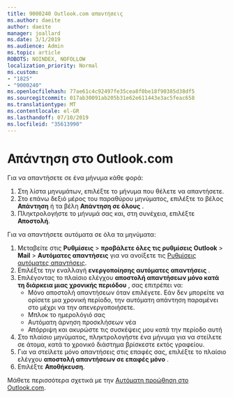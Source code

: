 ```yaml
---
title: 9000240 Outlook.com απαντήσεις
ms.author: daeite
author: daeite
manager: joallard
ms.date: 3/1/2019
ms.audience: Admin
ms.topic: article
ROBOTS: NOINDEX, NOFOLLOW
localization_priority: Normal
ms.custom:
- "1825"
- "9000240"
ms.openlocfilehash: 77ae61c4c92497fe35cea8f0be18f90385d38df5
ms.sourcegitcommit: 017ab30091ab205b31e62e611443e3ac5feac658
ms.translationtype: MT
ms.contentlocale: el-GR
ms.lasthandoff: 07/10/2019
ms.locfileid: "35613990"
---
```

# <a name="replying-in-outlookcom"></a>Απάντηση στο Outlook.com

Για να απαντήσετε σε ένα μήνυμα κάθε φορά:

1. Στη λίστα μηνυμάτων, επιλέξτε το μήνυμα που θέλετε να απαντήσετε.
2. Στο επάνω δεξιό μέρος του παραθύρου μηνύματος, επιλέξτε το βέλος **Απάντηση** ή τα βέλη **Απάντηση σε όλους** .
3. Πληκτρολογήστε το μήνυμά σας και, στη συνέχεια, επιλέξτε **Αποστολή**.

Για να απαντήσετε αυτόματα σε όλα τα μηνύματα:

1. Μεταβείτε στις **Ρυθμίσεις** > **προβάλετε όλες τις ρυθμίσεις Outlook** > **Mail** > **Αυτόματες απαντήσεις** για να ανοίξετε τις [Ρυθμίσεις αυτόματες απαντήσεις](https://outlook.live.com/mail/options/mail/automaticReplies).
2. Επιλέξτε την εναλλαγή **ενεργοποίησης αυτόματες απαντήσεις** .
3. Επιλέγοντας το πλαίσιο ελέγχου **αποστολή απαντήσεων μόνο κατά τη διάρκεια μιας χρονικής περιόδου** , σας επιτρέπει να:
    - Μόνο αποστολή απαντήσεων όταν επιλέγετε. Εάν δεν μπορείτε να ορίσετε μια χρονική περίοδο, την αυτόματη απάντηση παραμένει στο μέχρι να την απενεργοποιήσετε.
    - Μπλοκ το ημερολόγιό σας
    - Αυτόματη άρνηση προσκλήσεων νέα
    - Απόρριψη και ακυρώστε τις συσκέψεις μου κατά την περίοδο αυτή
4. Στο πλαίσιο μηνύματος, πληκτρολογήστε ένα μήνυμα για να στείλετε σε άτομα, κατά το χρονικό διάστημα βρίσκεστε εκτός γραφείου.
5. Για να στείλετε μόνο απαντήσεις στις επαφές σας, επιλέξτε το πλαίσιο ελέγχου **αποστολή απαντήσεων σε επαφές μόνο** .
6. Επιλέξτε **Αποθήκευση**.

Μάθετε περισσότερα σχετικά με την [Αυτόματη προώθηση στο Outlook.com](https://support.office.com/article/14614626-9855-48dc-a986-dec81d07b1a0?wt.mc_id=Office_Outlook_com_Alchemy).